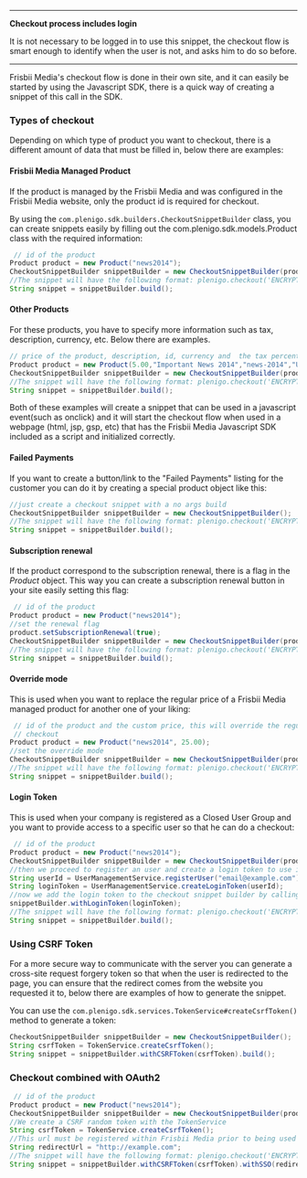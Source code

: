***
**Checkout process includes login**

It is not necessary to be logged in to use this snippet, the checkout flow is smart enough to identify when the user is not, and asks him to do so before. 
***

Frisbii Media's checkout flow is done in their own site, and it can easily be started by using the Javascript SDK, there is a quick way of creating a snippet of this call in the SDK.

### Types of checkout

Depending on which type of product you want to checkout, there is a different amount of data that must be filled in, below there are examples:

#### Frisbii Media Managed Product

If the product is managed by the Frisbii Media and was configured in the Frisbii Media website, only the product id is required for checkout.

By using the `com.plenigo.sdk.builders.CheckoutSnippetBuilder` class, you can create snippets easily by filling out the com.plenigo.sdk.models.Product class with the required information:

```java
 // id of the product
Product product = new Product("news2014");
CheckoutSnippetBuilder snippetBuilder = new CheckoutSnippetBuilder(product);
//The snippet will have the following format: plenigo.checkout('ENCRYPTED_STRING_HERE');
String snippet = snippetBuilder.build();
```
#### Other Products

For these products, you have to specify more information such as tax, description, currency, etc. Below there are examples.

```java
// price of the product, description, id, currency and  the tax percentage (28% in this case) of tax that should be calculated for this product
Product product = new Product(5.00,"Important News 2014","news-2014","USD", 28.00);
CheckoutSnippetBuilder snippetBuilder = new CheckoutSnippetBuilder(product);
//The snippet will have the following format: plenigo.checkout('ENCRYPTED_STRING_HERE');
String snippet = snippetBuilder.build();
```
Both of these examples will create a snippet that can be used in a javascript event(such as onclick) and it will start the checkout flow when used in a webpage (html, jsp, gsp, etc) that has the Frisbii Media Javascript SDK included as a script and initialized correctly.

#### Failed Payments

If you want to create a button/link to the "Failed Payments" listing for the customer you can do it by creating a special product object like this:

```java
//just create a checkout snippet with a no args build
CheckoutSnippetBuilder snippetBuilder = new CheckoutSnippetBuilder();
//The snippet will have the following format: plenigo.checkout('ENCRYPTED_STRING_HERE');
String snippet = snippetBuilder.build();
```

#### Subscription renewal

If the product correspond to the subscription renewal, there is a flag in the _Product_ object. This way you can create a subscription renewal button in your site easily setting this flag:

```java
 // id of the product
Product product = new Product("news2014");
//set the renewal flag
product.setSubscriptionRenewal(true);
CheckoutSnippetBuilder snippetBuilder = new CheckoutSnippetBuilder(product);
//The snippet will have the following format: plenigo.checkout('ENCRYPTED_STRING_HERE');
String snippet = snippetBuilder.build();
```

#### Override mode

This is used when you want to replace the regular price of a Frisbii Media managed product for another one of your liking:

```java
 // id of the product and the custom price, this will override the regular price of the product for that
 // checkout
Product product = new Product("news2014", 25.00);
//set the override mode
CheckoutSnippetBuilder snippetBuilder = new CheckoutSnippetBuilder(product).withOverrideMode();
//The snippet will have the following format: plenigo.checkout('ENCRYPTED_STRING_HERE');
String snippet = snippetBuilder.build();
```
#### Login Token

This is used when your company is registered as a Closed User Group and you want to provide access to a specific user so that he can do a checkout:

```java
 // id of the product
Product product = new Product("news2014");
CheckoutSnippetBuilder snippetBuilder = new CheckoutSnippetBuilder(product);
//then we proceed to register an user and create a login token to use in the checkout
String userId = UserManagementService.registerUser("email@example.com");
String loginToken = UserManagementService.createLoginToken(userId);
//now we add the login token to the checkout snippet builder by calling the following method
snippetBuilder.withLoginToken(loginToken);
//The snippet will have the following format: plenigo.checkout('ENCRYPTED_STRING_HERE','LOGIN_TOKEN_HERE');
String snippet = snippetBuilder.build();
```
### Using CSRF Token

For a more secure way to communicate with the server you can generate a cross-site request forgery token so that when the user is redirected to the page, you can ensure that the redirect comes from the website you requested it to, below there are examples of how to generate the snippet.

You can use the `com.plenigo.sdk.services.TokenService#createCsrfToken()` method to generate a token:

```java
CheckoutSnippetBuilder snippetBuilder = new CheckoutSnippetBuilder();
String csrfToken = TokenService.createCsrfToken();
String snippet = snippetBuilder.withCSRFToken(csrfToken).build(); 
```

### Checkout combined with OAuth2

```java
 // id of the product
Product product = new Product("news2014");
CheckoutSnippetBuilder snippetBuilder = new CheckoutSnippetBuilder(product);
//We create a CSRF random token with the TokenService
String csrfToken = TokenService.createCsrfToken();
//This url must be registered within Frisbii Media prior to being used
String redirectUrl = "http://example.com";
//The snippet will have the following format: plenigo.checkout('ENCRYPTED_STRING_HERE');
String snippet = snippetBuilder.withCSRFToken(csrfToken).withSSO(redirectUrl).build();
```
